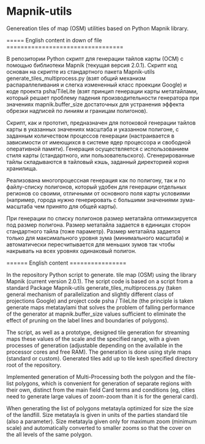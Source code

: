 Mapnik-utils
============

Genereation tiles of map (OSM) utilities based on Python Mapnik library.

===== English content in down of file =================================

В репозитории Python скрипт для генерации тайлов карты (ОСМ) с помощью библиотеки
Mapnik (текущая версия 2.0.1). Скрипт код основан на скрипте из стандартного
пакета Маpnik-utils generate_tiles_multiprocess.py
(взят общий механизм распараллеливания и слегка измененный класс проекции Google) и
коде проекта psha/TileLite (взят принцип генерации карты метатайлами, который
решает проблему падения производительности генератора при
значениях mapnik.buffer_size достаточных для устранения эффекта обрезки надписей по
линиям и границам полигонов).

Скрипт, как и прототип, предназначен для потоковой генерации тайлов карты в
указанных значениях масштаба и указанном полигоне, с заданным
количеством процессов генерации (настраивается в зависимости от
имеющихся в системе ядер процессора и свободной оперативной памяти).
Генерация осуществляется с использованием стиля карты
(стандартного, или пользовательского). Сгенерированные тайлы складываются в
тайловый кэшь, заданный директорией корня хранилища.

Реализована многопроцессная генерация как по полигону, так и по файлу-списку
полигонов, который удобен для генерации отдельных регионов со
своими, отличными от основного поля карты условиями (например, города нужно
генерировать с большими значениями зума-масштаба чем принято для общей
карты).

При генерации по списку полигонов размер метатайла оптимизируется под размер
полигона. Размер метатайла задается в единицах сторон стандартного тайла (тоже
параметр). Размер метатайла задается только для максимального уровня зума
(минимального масштаба) и автоматически пересчитывается для меньших зумов так
чтобы накрывать на всех уровнях одинаковый полигон.

====== English content ================

In the repository Python script to generate. tile map (OSM) using the library
Mapnik (current version 2.0.1). The script code is based on a script from a
standard Package Mapnik-utils generate_tiles_multiprocess.py (taken general
mechanism of parallelization and slightly different class of projections
Google) and project code psha / TileLite (the principle is taken generate maps
metataylami that solves the problem of falling performance of the generator at
mapnik.buffer_size values sufficient to eliminate the effect of pruning on the
label lines and boundaries of polygons).

The script, as well as a prototype, designed tile generation for streaming
maps these values of the scale and the specified range, with a given processes
of generation (adjustable depending on the available in the processor cores
and free RAM). The generation is done using style maps (standard or custom).
Generated tiles add up to tile kesh specified directory root of the
repository.

Implemented generation of Multi-Processing both the polygon and the file-list
polygons, which is convenient for generation of separate regions with their
own, distinct from the main field Card terms and conditions (eg, cities need
to generate large values of zoom-zoom than it is for the general card).

When generating the list of polygons metatayla optimized for size the size of
the landfill. Size metatayla is given in units of the parties standard tile
(also a parameter). Size metatayla given only for maximum zoom (minimum scale)
and automatically converted to smaller zooms so that the cover on the all
levels of the same polygon.